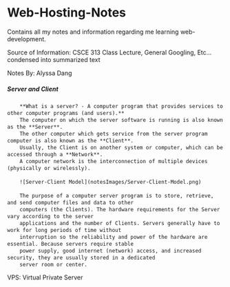 # Web-Hosting-Notes
Contains all my notes and information regarding me learning web-development.

Source of Information: CSCE 313 Class Lecture, General Googling, Etc... condensed into summarized text

Notes By: Alyssa Dang

##### Server and Client

        **What is a server? - A computer program that provides services to other computer programs (and users).** 
        The computer on which the server software is running is also known as the **Server**.
        The other computer which gets service from the server program computer is also known as the **Client**. 
        Usually, the Client is on another system or computer, which can be accessed through a **Network**.
        A computer network is the interconnection of multiple devices (physically or wirelessly).
        
        ![Server-Client Model](notesImages/Server-Client-Model.png)
        
        The purpose of a computer server program is to store, retrieve, and send computer files and data to other 
        computers (the Clients). The hardware requirements for the Server vary according to the server 
        applications and the number of Clients. Servers generally have to work for long periods of time without 
        interruption so the reliability and power of the hardware are essential. Because servers require stable 
        power supply, good internet (network) access, and increased security, they are usually stored in a dedicated 
        server room or center.
        
VPS: Virtual Private Server
